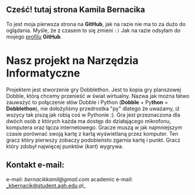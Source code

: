 ## Cześć! tutaj strona Kamila Bernacika

To jest moja pierwsza strona na **GitHub**, jak na razie nie ma to za dużo do oglądania. Myśle, że z czasem to się zmieni `:)` Jak na razie odsyłam do mojego [profilu](https://github.com/kamilb28) **GitHub**.

# Nasz projekt na Narzędzia Informatyczne
Projektem jest stworzenie gry Dobblethon. Jest to kopia gry planszowej Dobble, którą chcemy przenieść w świat wirtualny. Nazwa jak mozna łatwo zauważyć to połączenie słów Dobble i Python (**Dobble** + Py**thon** = **Dobblethon**), nie dołożyliśmy przedrostka "py" dlatego że uważamy, iż wszycy tak piszą jak robią coś w Pythonie :). Gra jest przeznaczona dla dwóch osób z których każda ma dostęp do działającego mikrofonu, komputera oraz łącza internetowego. Gracze muszą w jak najmniejszym czasie porównać swoją kartę z kartą wyświetlaną przez komputer. Ten gracz który pierwszy zobaczy podobieństo zgarnia kartę i punkt. Gracz który zdobył najwięcej punktów (_kart_) wygrywa.

## Kontakt e-mail:

e-mail: _bernacikkamil@gmail.com_ 
academic e-mail: _kbernacik@student.agh.edu.pl_
